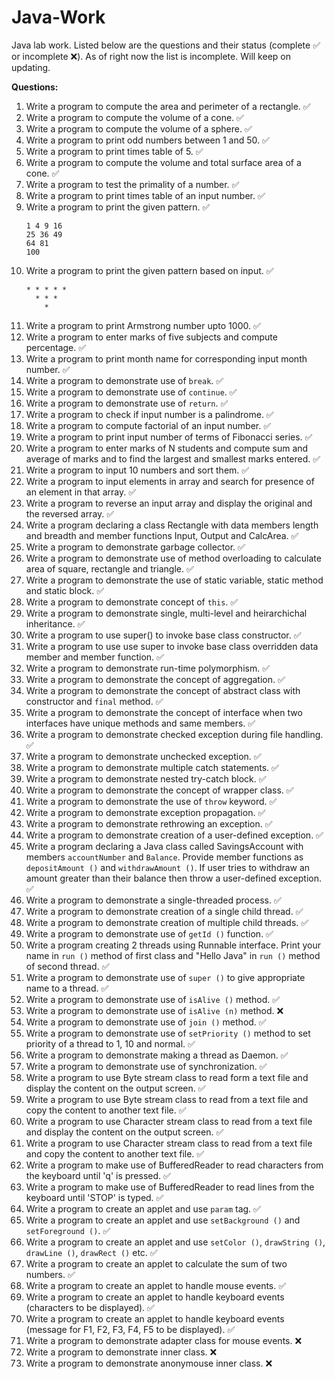 # Java-Work
Java lab work. Listed below are the questions and their status (complete :white_check_mark: or incomplete :x:). As of right now the list is incomplete. Will keep on updating.

**Questions:**

1. Write a program to compute the area and perimeter of a rectangle. :white_check_mark:
2. Write a program to compute the volume of a cone. :white_check_mark:
3. Write a program to compute the volume of a sphere. :white_check_mark:
4. Write a program to print odd numbers between 1 and 50. :white_check_mark:
5. Write a program to print times table of 5. :white_check_mark:
6. Write a program to compute the volume and total surface area of a cone. :white_check_mark:
7. Write a program to test the primality of a number. :white_check_mark:
8. Write a program to print times table of an input number. :white_check_mark:
9. Write a program to print the given pattern. :white_check_mark:
	```
	1 4 9 16
	25 36 49
	64 81
	100
	```
10. Write a program to print the given pattern based on input. :white_check_mark:
	```
	* * * * *
  	  * * *
	    *
	```
11. Write a program to print Armstrong number upto 1000. :white_check_mark:
12. Write a program to enter marks of five subjects and compute percentage. :white_check_mark:
13. Write a program to  print month name for corresponding input month number. :white_check_mark:
14. Write a program to demonstrate use of ``break``. :white_check_mark:
15. Write a program to demonstrate use of ``continue``. :white_check_mark:
16. Write a program to demonstrate use of ``return``. :white_check_mark:
17. Write a program to check if input number is a palindrome. :white_check_mark:
18. Write a program to compute factorial of an input number. :white_check_mark:
19. Write a program to print input number of terms of Fibonacci series. :white_check_mark:
20. Write a program to enter marks of N students and compute sum and average of marks and to find the largest and smallest marks entered. :white_check_mark:
21. Write a program to input 10 numbers and sort them. :white_check_mark:
22. Write a program to input elements in array and search for presence of an element in that array. :white_check_mark:
23. Write a program to reverse an input array and display the original and the reversed array. :white_check_mark:
24. Write a program declaring a class Rectangle with data members length and breadth and member functions Input, Output and CalcArea. :white_check_mark:
25. Write a program to demonstrate garbage collector. :white_check_mark:
26. Write a program to demonstrate use of method overloading to calculate area of square, rectangle and triangle. :white_check_mark:
27. Write a program to demonstrate the use of static variable, static method and static block. :white_check_mark:
28. Write a program to demonstrate concept of ``this``. :white_check_mark:
29. Write a program to demonstrate single, multi-level and heirarchichal inheritance. :white_check_mark:
30. Write a program to use super() to invoke base class constructor. :white_check_mark:
31. Write a program to use use super to invoke base class overridden data member and member function. :white_check_mark:
32. Write a program to demonstrate run-time polymorphism. :white_check_mark:
33. Write a program to demonstrate the concept of aggregation. :white_check_mark:
34. Write a program to demonstrate the concept of abstract class with constructor and ``final`` method. :white_check_mark:
35. Write a program to demonstrate the concept of interface when two interfaces have unique methods and same members. :white_check_mark:
36. Write a program to demonstrate checked exception during file handling. :white_check_mark:
37. Write a program to demonstrate unchecked exception. :white_check_mark:
38. Write a program to demonstrate multiple catch statements. :white_check_mark:
39. Write a program to demonstrate nested try-catch block. :white_check_mark:
40. Write a program to demonstrate the concept of wrapper class. :white_check_mark:
41. Write a program to demonstrate the use of ``throw`` keyword. :white_check_mark:
42. Write a program to demonstrate exception propagation. :white_check_mark:
43. Write a program to demonstrate rethrowing an exception. :white_check_mark:
44. Write a program to demonstrate creation of a user-defined exception. :white_check_mark:
45. Write a program declaring a Java class called SavingsAccount with members ``accountNumber`` and ``Balance``. Provide member functions as ``depositAmount ()`` and ``withdrawAmount ()``. If user tries to withdraw an amount greater than their balance then throw a user-defined exception. :white_check_mark:
46. Write a program to demonstrate a single-threaded process. :white_check_mark:
47. Write a program to demonstrate creation of a single child thread. :white_check_mark:
48. Write a program to demonstrate creation of multiple child threads. :white_check_mark:
49. Write a program to demonstrate use of ``getId ()`` function. :white_check_mark:
50. Write a program creating 2 threads using Runnable interface. Print your name in ``run ()`` method of first class and "Hello Java" in ``run ()`` method of second thread. :white_check_mark:
51. Write a program to demonstrate use of ``super ()`` to give appropriate name to a thread. :white_check_mark:
52. Write a program to demonstrate use of ``isAlive ()`` method. :white_check_mark:
53. Write a program to demonstrate use of ``isAlive (n)`` method. :x:
54. Write a program to demonstrate use of ``join ()`` method. :white_check_mark:
55. Write a program to demonstrate use of ``setPriority ()`` method to set priority of a thread to 1, 10 and normal. :white_check_mark:
56. Write a program to demonstrate making a thread as Daemon. :white_check_mark:
57. Write a program to demonstrate use of synchronization. :white_check_mark:
58. Write a program to use Byte stream class to read form a text file and display the content on the output screen. :white_check_mark:
59. Write a program to use Byte stream class to read from a text file and copy the content to another text file. :white_check_mark:
60. Write a program to use Character stream class to read from a text file and display the content on the output screen. :white_check_mark:
61. Write a program to use Character stream class to read from a text file and copy the content to another text file. :white_check_mark:
62. Write a program to make use of BufferedReader to read characters from the keyboard until 'q' is pressed. :white_check_mark:
63. Write a program to make use of BufferedReader to read lines from the keyboard until 'STOP' is typed. :white_check_mark:
64. Write a program to create an applet and use ``param`` tag. :white_check_mark:
65. Write a program to create an applet and use ``setBackground ()`` and ``setForeground ()``. :white_check_mark:
66. Write a program to create an applet and use ``setColor ()``, ``drawString ()``, ``drawLine ()``, ``drawRect ()`` etc. :white_check_mark:
67. Write a program to create an applet to calculate the sum of two numbers. :white_check_mark:
68. Write a program to create an applet to handle mouse events. :white_check_mark:
69. Write a program to create an applet to handle keyboard events (characters to be displayed). :white_check_mark:
70. Write a program to create an applet to handle keyboard events (message for F1, F2, F3, F4, F5 to be displayed). :white_check_mark:
71. Write a program to demonstrate adapter class for mouse events. :x:
72. Write a program to demonstrate inner class. :x:
73. Write a program to demonstrate anonymouse inner class. :x: